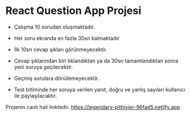 # React Question App Projesi
* Çalışma 10 sorudan oluşmaktadır.

* Her soru ekranda en fazla 30sn kalmaktadır

* İlk 10sn cevap şıkları görünmeyecektir.

* Cevap şıklarından biri tıklandıktan ya da 30sn tamamlandıktan sonra yeni soruya geçilecektir.

* Geçmiş sorulara dönülemeyecektir.

* Test bitiminde her soruya verilen yanıt, doğru ve yanlış sayıları kullanıcı ile paylaşılacaktır.

Projenin canlı hali linktedir.
https://legendary-pithivier-96fad5.netlify.app